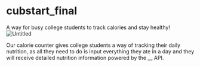 # cubstart_final
A way for busy college students to track calories and stay healthy!
![Untitled](https://user-images.githubusercontent.com/28770294/166289167-0a2016da-871c-49b9-b01e-c4e8ba248b98.jpg)

Our calorie counter gives college students a way of tracking their daily nutrition, as all they need to do is input everything they ate in a day and they will receive detailed nutrition information powered by the __ API. 
